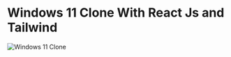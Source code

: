 # Windows 11 Clone With React Js and Tailwind

![Windows 11 Clone](https://phongvu.vn/cong-nghe/wp-content/uploads/2021/10/windows-11-1-1.jpg)
